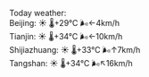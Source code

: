 Today weather:  
Beijing: ☀️   🌡️+29°C 🌬️←4km/h  
Tianjin: ☀️   🌡️+34°C 🌬️←10km/h  
Shijiazhuang: ☀️   🌡️+33°C 🌬️↑7km/h  
Tangshan: ☀️   🌡️+34°C 🌬️↖16km/h  
